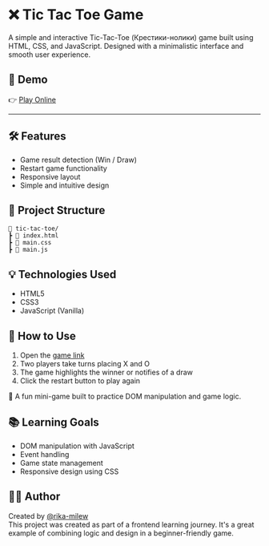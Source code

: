 # ❌ Tic Tac Toe Game

A simple and interactive Tic-Tac-Toe (Крестики-нолики) game built using HTML, CSS, and JavaScript. Designed with a minimalistic interface and smooth user experience.

## 🚀 Demo

👉 [Play Online](https://rika-milew.github.io/tic-tac-toe/)

---

## 🛠️ Features

- Game result detection (Win / Draw)
- Restart game functionality
- Responsive layout
- Simple and intuitive design

## 📁 Project Structure

```plaintext
📁 tic-tac-toe/
┣ 📄 index.html
┣ 📄 main.css
┣ 📄 main.js
```

## 💡 Technologies Used

- HTML5
- CSS3
- JavaScript (Vanilla)

## 📌 How to Use

1. Open the [game link](https://rika-milew.github.io/tic-tac-toe/)
2. Two players take turns placing X and O
3. The game highlights the winner or notifies of a draw
4. Click the restart button to play again

🧩 A fun mini-game built to practice DOM manipulation and game logic.

## 📚 Learning Goals

- DOM manipulation with JavaScript
- Event handling
- Game state management
- Responsive design using CSS

## 👩‍💻 Author

Created by [@rika-milew](https://github.com/rika-milew)  
This project was created as part of a frontend learning journey. It's a great example of combining logic and design in a beginner-friendly game.
